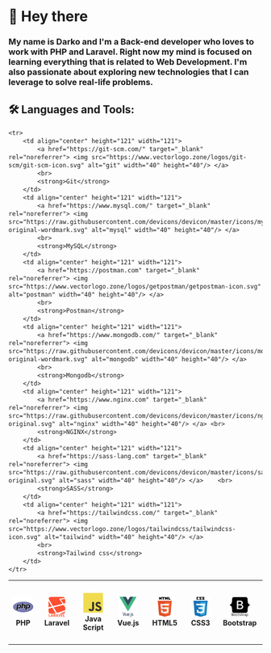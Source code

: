<h1 align="left">👋 Hey there</h1>
<h3 align="left">My name is Darko and I'm a Back-end developer who loves to work with PHP and Laravel. Right now my mind is focused on learning everything that is related to Web Development. I'm also passionate about exploring new technologies that I can leverage to solve real-life problems.</h3>



<h2 align="left"> 🛠️ Languages and Tools:</h2>


<table>
	<tr>
		<td align="center" height="121" width="121">
			<a href="https://www.php.net" target="_blank" rel="noreferrer"> <img src="https://raw.githubusercontent.com/devicons/devicon/master/icons/php/php-original.svg" alt="php" width="40" height="40"/> </a> 	<br>
			<strong>PHP</strong>
		</td>
		<td align="center" height="121" width="121">
			<a href="https://laravel.com/" target="_blank" rel="noreferrer"> <img src="https://raw.githubusercontent.com/devicons/devicon/master/icons/laravel/laravel-plain-wordmark.svg" alt="laravel" width="40" height="40"/> </a>
			<br>
			<strong>Laravel</strong>
		</td>
		<td align="center" height="121" width="121">
			<a href="https://developer.mozilla.org/en-US/docs/Web/JavaScript" target="_blank" rel="noreferrer"> <img src="https://raw.githubusercontent.com/devicons/devicon/master/icons/javascript/javascript-original.svg" alt="javascript" width="40" height="40"/> </a>
			<br>
			<strong>Java Script</strong>
		</td>
		<td align="center" height="121" width="121">
			<a href="https://vuejs.org/" target="_blank" rel="noreferrer"> <img src="https://raw.githubusercontent.com/devicons/devicon/master/icons/vuejs/vuejs-original-wordmark.svg" alt="vuejs" width="40" height="40"/> </a>
			<br>
			<strong>Vue.js</strong>
		</td>
		<td align="center" height="121" width="121">
			<a href="https://www.w3.org/html/" target="_blank" rel="noreferrer"> <img src="https://raw.githubusercontent.com/devicons/devicon/master/icons/html5/html5-original-wordmark.svg" alt="html5" width="40" height="40"/> </a>
			<br>
			<strong>HTML5</strong>
		</td>
		<td align="center" height="121" width="121">
			<a href="https://www.w3schools.com/css/" target="_blank" rel="noreferrer"> <img src="https://raw.githubusercontent.com/devicons/devicon/master/icons/css3/css3-original-wordmark.svg" alt="css3" width="40" height="40"/> </a>
			<br>
			<strong>CSS3</strong>
		</td>
		<td align="center" height="121" width="121">
			<a href="https://getbootstrap.com" target="_blank" rel="noreferrer"> <img src="https://raw.githubusercontent.com/devicons/devicon/master/icons/bootstrap/bootstrap-plain-wordmark.svg" alt="bootstrap" width="40" height="40"/> </a>
			<br>
			<strong>Bootstrap</strong>
		</td>
	</tr>

	<tr>
		<td align="center" height="121" width="121">
			<a href="https://git-scm.com/" target="_blank" rel="noreferrer"> <img src="https://www.vectorlogo.zone/logos/git-scm/git-scm-icon.svg" alt="git" width="40" height="40"/> </a>
			<br>
			<strong>Git</strong>
		</td>
		<td align="center" height="121" width="121">
			<a href="https://www.mysql.com/" target="_blank" rel="noreferrer"> <img src="https://raw.githubusercontent.com/devicons/devicon/master/icons/mysql/mysql-original-wordmark.svg" alt="mysql" width="40" height="40"/> </a>
			<br>
			<strong>MySQL</strong>
		</td>
		<td align="center" height="121" width="121">
			<a href="https://postman.com" target="_blank" rel="noreferrer"> <img src="https://www.vectorlogo.zone/logos/getpostman/getpostman-icon.svg" alt="postman" width="40" height="40"/> </a>
			<br>
			<strong>Postman</strong>
		</td>
		<td align="center" height="121" width="121">
			<a href="https://www.mongodb.com/" target="_blank" rel="noreferrer"> <img src="https://raw.githubusercontent.com/devicons/devicon/master/icons/mongodb/mongodb-original-wordmark.svg" alt="mongodb" width="40" height="40"/> </a>
			<br>
			<strong>Mongodb</strong>
		</td>
		<td align="center" height="121" width="121">
			<a href="https://www.nginx.com" target="_blank" rel="noreferrer"> <img src="https://raw.githubusercontent.com/devicons/devicon/master/icons/nginx/nginx-original.svg" alt="nginx" width="40" height="40"/> </a> <br>
			<strong>NGINX</strong>
		</td>
		<td align="center" height="121" width="121">
			<a href="https://sass-lang.com" target="_blank" rel="noreferrer"> <img src="https://raw.githubusercontent.com/devicons/devicon/master/icons/sass/sass-original.svg" alt="sass" width="40" height="40"/> </a> 	<br>
			<strong>SASS</strong>
		</td>
		<td align="center" height="121" width="121">
			<a href="https://tailwindcss.com/" target="_blank" rel="noreferrer"> <img src="https://www.vectorlogo.zone/logos/tailwindcss/tailwindcss-icon.svg" alt="tailwind" width="40" height="40"/> </a>
			<br>
			<strong>Tailwind css</strong>
		</td>
	</tr>

</table>

<!--
**Darko3Po/Darko3Po** is a ✨ _special_ ✨ repository because its `README.md` (this file) appears on your GitHub profile.

Here are some ideas to get you started:

- 🔭 I’m currently working on ...
- 🌱 I’m currently learning ...
- 👯 I’m looking to collaborate on ...
- 🤔 I’m looking for help with ...
- 💬 Ask me about ...
- 📫 How to reach me: ...
- 😄 Pronouns: ...
- ⚡ Fun fact: ...
-->
